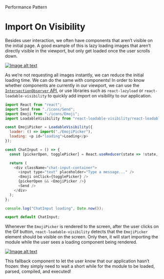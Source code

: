 Performance Pattern

# Import On Visibility

Besides user interaction, we often have components that aren’t visible on the initial page. A good example of this is lazy loading images that aren’t directly visible in the viewport, but only get loaded once the user scrolls down.

[![Image alt text](https://res.cloudinary.com/ddxwdqwkr/video/upload/f_auto/v1609244229/patterns.dev/pat5_r1bjcp.jpg)](https://res.cloudinary.com/ddxwdqwkr/video/upload/f_auto/v1609244229/patterns.dev/pat5_r1bjcp.mp4)

As we’re not requesting all images instantly, we can reduce the initial loading time. We can do the same with components! In order to know whether components are currently in our viewport, we can use the [`IntersectionObserver` API](https://developer.mozilla.org/en-US/docs/Web/API/Intersection_Observer_API), or use libraries such as `react-lazyload` or `react-loadable-visibility` to quickly add import on visibility to our application.

```javascript
import React from "react";
import Send from "./icons/Send";
import Emoji from "./icons/Emoji";
import LoadableVisibility from "react-loadable-visibility/react-loadable";

const EmojiPicker = LoadableVisibility({
  loader: () => import("./EmojiPicker"),
  loading: <p id="loading">Loading</p>
});

const ChatInput = () => {
  const [pickerOpen, togglePicker] = React.useReducer(state => !state, false);

  return (
    <div className="chat-input-container">
      <input type="text" placeholder="Type a message..." />
      <Emoji onClick={togglePicker} />
      {pickerOpen && <EmojiPicker />}
      <Send />
    </div>
  );
};

console.log("ChatInput loading", Date.now());

export default ChatInput;
```

Whenever the `EmojiPicker` is rendered to the screen, after the user clicks on the Gif button, `react-loadable-visibility` detects that the `EmojiPicker` element should be visible on the screen. Only then, it will start importing the module while the user sees a loading component being rendered.

[![Image alt text](https://res.cloudinary.com/ddxwdqwkr/video/upload/f_auto/v1609056516/patterns.dev/import-on-visibility.jpg)](https://res.cloudinary.com/ddxwdqwkr/video/upload/f_auto/v1609056516/patterns.dev/import-on-visibility.mp4)

This fallback component to let the user know that our application hasn’t frozen: they simply need to wait a short while for the module to be loaded, parsed, compiled, and executed!